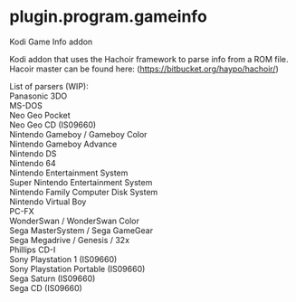 # plugin.program.gameinfo
Kodi Game Info addon

Kodi addon that uses the Hachoir framework to parse info from a ROM file.
Hacoir master can be found here: (https://bitbucket.org/haypo/hachoir/)

List of parsers (WIP):<br>
Panasonic 3DO<br>
MS-DOS<br>
Neo Geo Pocket<br>
Neo Geo CD (IS09660)<br>
Nintendo Gameboy / Gameboy Color<br>
Nintendo Gameboy Advance<br>
Nintendo DS<br>
Nintendo 64<br>
Nintendo Entertainment System<br>
Super Nintendo Entertainment System<br>
Nintendo Family Computer Disk System<br>
Nintendo Virtual Boy<br>
PC-FX<br>
WonderSwan / WonderSwan Color<br>
Sega MasterSystem / Sega GameGear<br>
Sega Megadrive / Genesis / 32x<br>
Phillips CD-I<br>
Sony Playstation 1 (IS09660)<br>
Sony Playstation Portable (IS09660)<br>
Sega Saturn (IS09660)<br>
Sega CD (IS09660)<br>
